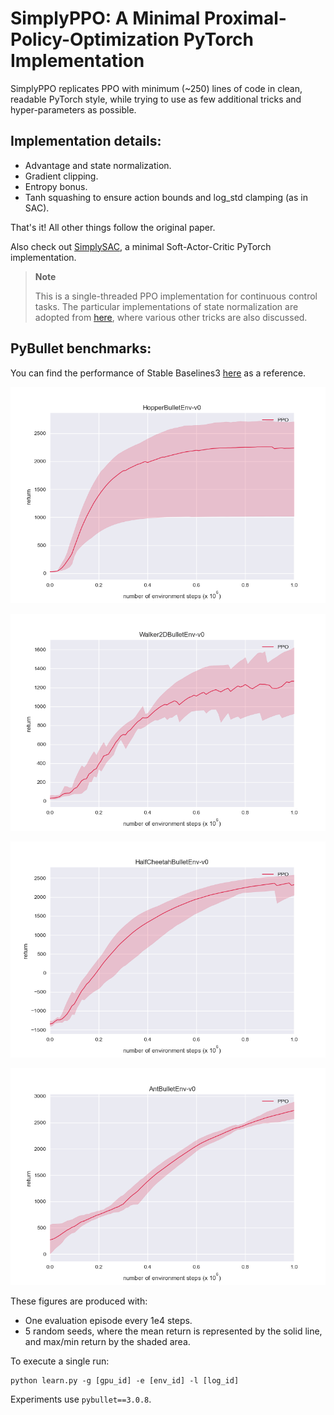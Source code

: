 # SimplyPPO: A Minimal Proximal-Policy-Optimization PyTorch Implementation

SimplyPPO replicates PPO with minimum (~250) lines of code in clean, readable PyTorch style, while trying to use as few additional tricks and hyper-parameters as possible.

## Implementation details:
* Advantage and state normalization.
* Gradient clipping.
* Entropy bonus.
* Tanh squashing to ensure action bounds and log_std clamping (as in SAC).

That's it! All other things follow the original paper.

Also check out [SimplySAC](https://github.com/arthur-x/SimplySAC), a minimal Soft-Actor-Critic PyTorch implementation.

> **Note**
>
> This is a single-threaded PPO implementation for continuous control tasks. The particular implementations of state normalization are adopted from [here](https://github.com/Lizhi-sjtu/DRL-code-pytorch/tree/main/5.PPO-continuous), where various other tricks are also discussed.

## PyBullet benchmarks:

You can find the performance of Stable Baselines3 [here](https://stable-baselines3.readthedocs.io/en/master/modules/ppo.html#pybullet-environments) as a reference.

![hopper_b](./figures/hopper_bullet.png)

![walker_b](./figures/walker2d_bullet.png)

![cheetah_b](./figures/halfcheetah_bullet.png)

![ant_b](./figures/ant_bullet.png)

These figures are produced with:

* One evaluation episode every 1e4 steps.
* 5 random seeds, where the mean return is represented by the solid line, and max/min return by the shaded area.

To execute a single run:
```
python learn.py -g [gpu_id] -e [env_id] -l [log_id]
```

Experiments use `pybullet==3.0.8`.
